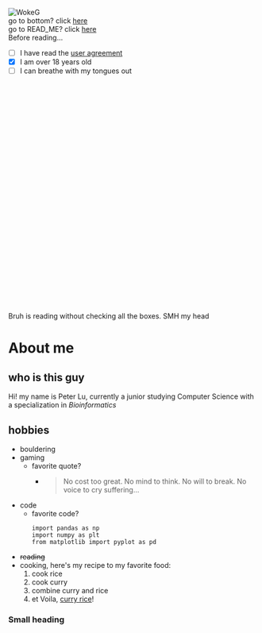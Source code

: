 ![WokeG](https://encrypted-tbn0.gstatic.com/images?q=tbn:ANd9GcQWNhJwY6AfMbEcnKk1u5AnuHwRDJURdg4ALA&usqp=CAU)  
go to bottom? click
[here](https://pthaha.github.io/CSE110/#small-heading)  
go to READ_ME? click [here](README.md)  
Before reading...  
- [ ] I have read the [user agreement](https://www.youtube.com/watch?v=V-_O7nl0Ii0)  
- [x] I am over 18 years old
- [ ] I can breathe with my tongues out
<pre> 
    
	  
  
























</pre>
Bruh is reading without checking all the boxes. SMH my head
# **About me**
## who is this guy
Hi! my name is Peter Lu, currently a junior studying Computer Science with a
specialization in *Bioinformatics*
## hobbies
- bouldering
- gaming 
	- favorite quote? 
		- > No cost too great. No mind to think. No will to break. No voice to cry suffering...
- code
	- favorite code?
		```
		import pandas as np
		import numpy as plt
		from matplotlib import pyplot as pd
		```
- ~~reading~~
- cooking, here's my recipe to my favorite food:
	1. cook rice
	2. cook curry
	3. combine curry and rice
	4. et Voila, [curry
	rice](https://tokyofox.files.wordpress.com/2020/12/hedgehog-blue-curry-japan-10.jpg)!

### Small heading

